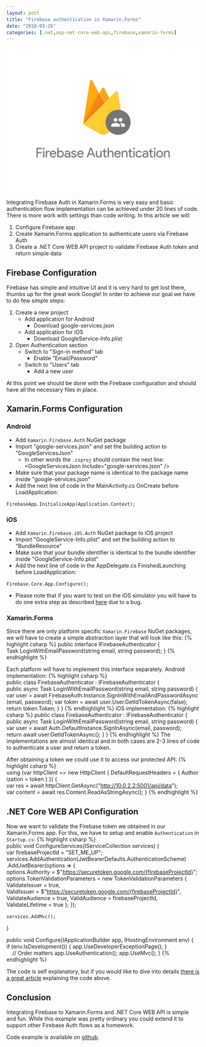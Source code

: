 ```yaml
---
layout: post
title: "Firebase authentication in Xamarin.Forms"
date: "2018-03-26"
categories: [.net,asp-net-core-web-api,firebase,xamarin-forms]
---
```


![Firebase Authentication](/images/2018-03-26-firebase-authentication-in-xamarin-forms/1.png)

Integrating Firebase Auth in Xamarin.Forms is very easy and basic authentication flow implementation can be achieved under 20 lines of code. There is more work with settings than code writing. In this article we will:

1. Configure Firebase app
2. Create Xamarin.Forms application to authenticate users via Firebase Auth
3. Create a .NET Core WEB API project to validate Firebase Auth token and return simple data

## Firebase Configuration

Firebase has simple and intuitive UI and it is very hard to get lost there, thumbs up for the great work Google! In order to achieve our goal we have to do few simple steps:

1. Create a new project
    - Add application for Android
        - Download google-services.json
    - Add application for iOS
        - Download GoogleService-Info.plist
2. Open Authentication section
    - Switch to "Sign-in method" tab
        - Enable "Email/Password"
    - Switch to "Users" tab
        - Add a new user

At this point we should be done with the Firebase configuration and should have all the necessary files in place.

## Xamarin.Forms Configuration

### Android

- Add `Xamarin.Firebase.Auth` NuGet package
- Import "google-services.json" and set the building action to "GoogleServicesJson"
    - In other words the `.csproj` should contain the next line: <GoogleServicesJson Include="google-services.json" />
- Make sure that your package name is identical to the package name inside "google-services.json"
- Add the next line of code in the MainActivity.cs OnCreate before LoadApplication:
```
FirebaseApp.InitializeApp(Application.Context);
```
### iOS

- Add `Xamarin.Firebase.iOS.Auth` NuGet package to iOS project
- Import "GoogleService-Info.plist" and set the building action to "BundleResource"
- Make sure that your bundle identifier is identical to the bundle identifier inside "GoogleService-Info.plist"
- Add the next line of code in the AppDelegate.cs FinishedLaunching before LoadApplication:
```
Firebase.Core.App.Configure();
```
- Please note that if you want to test on the iOS simulator you will have to do one extra step as described [here](https://stackoverflow.com/a/39488013/1970317) due to a bug.

### Xamarin.Forms

Since there are only platform specific `Xamarin.Firebase` NuGet packages, we will have to create a simple abstraction layer that will look like this:
{% highlight csharp %}
public interface IFirebaseAuthenticator {
    Task<string> LoginWithEmailPassword(string email, string password);
}
{% endhighlight %}

Each platform will have to implement this interface separately. Android implementation:
{% highlight csharp %}
public class FirebaseAuthenticator : IFirebaseAuthenticator {
    public async Task<string> LoginWithEmailPassword(string email, string password) {
        var user = await FirebaseAuth.Instance.SignInWithEmailAndPasswordAsync(email, password);
        var token = await user.User.GetIdTokenAsync(false);
        return token.Token;
    }
}
{% endhighlight %}
iOS implementation:
{% highlight csharp %}
public class FirebaseAuthenticator : IFirebaseAuthenticator {
    public async Task<string> LoginWithEmailPassword(string email, string password) {
        var user = await Auth.DefaultInstance.SignInAsync(email, password);
        return await user.GetIdTokenAsync();
    }
}
{% endhighlight %}
The implementations are almost identical and in both cases are 2-3 lines of code to authenticate a user and return a token.

After obtaining a token we could use it to access our protected API:
{% highlight csharp %}
using (var httpClient == new HttpClient { DefaultRequestHeaders = { Authorization = token } }) {
    var res = await httpClient.GetAsync("http://10.0.2.2:5001/api/data");
    var content = await res.Content.ReadAsStringAsync();
}
{% endhighlight %}
## .NET Core WEB API Configuration

Now we want to validate the Firebase token we obtained in our Xamarin.Forms app. For this, we have to setup and enable `Authentication` in `Startup.cs`:
{% highlight csharp %}
public void ConfigureServices(IServiceCollection services) {
    var firebaseProjectId = "SET_ME_UP";
    services.AddAuthentication(JwtBearerDefaults.AuthenticationScheme)
        .AddJwtBearer(options => {
            options.Authority = $"https://securetoken.google.com/{firebaseProjectId}";
            options.TokenValidationParameters = new TokenValidationParameters {
                ValidateIssuer = true,
                ValidIssuer = $"https://securetoken.google.com/{firebaseProjectId}",
                ValidateAudience = true,
                ValidAudience = firebaseProjectId,
                ValidateLifetime = true
        };
    });

    services.AddMvc();
}

public void Configure(IApplicationBuilder app, IHostingEnvironment env) { 
    if (env.IsDevelopment()) { app.UseDeveloperExceptionPage(); }
    // Order matters
    app.UseAuthentication();
    app.UseMvc();
}
{% endhighlight %}

The code is self explanatory, but if you would like to dive into details [there is a great article](https://blog.markvincze.com/secure-an-asp-net-core-api-with-firebase/) explaining the code above.

## Conclusion

Integrating Firebase to Xamarin.Forms and .NET Core WEB API is simple and fun. While this example was pretty ordinary you could extend it to support other Firebase Auth flows as a homework.

Code example is available on [github](https://github.com/yuv4ik/XFFirebaseAuthExample).
